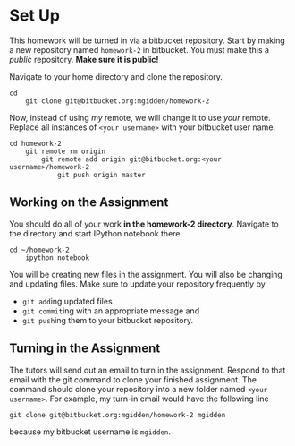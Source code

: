 # Set Up

This homework will be turned in via a bitbucket repository. Start by making a new repository named `homework-2` in bitbucket. You must make this a _public_ repository. **Make sure it is public!**

Navigate to your home directory and clone the repository.

    cd
	    git clone git@bitbucket.org:mgidden/homework-2

Now, instead of using _my_ remote, we will change it to use _your_ remote. Replace all instances of `<your username>` with your bitbucket user name.

    cd homework-2
	    git remote rm origin
		    git remote add origin git@bitbucket.org:<your username>/homework-2
			    git push origin master

## Working on the Assignment

You should do all of your work **in the homework-2 directory**. Navigate to the directory and start IPython notebook there.

    cd ~/homework-2
	    ipython notebook

You will be creating new files in the assignment. You will also be changing and updating files. Make sure to update your repository frequently by

- `git add`ing updated files
- `git commit`ing with an appropriate message and
- `git push`ing them to your bitbucket repository.

## Turning in the Assignment

The tutors will send out an email to turn in the assignment. Respond to that email with the git command to clone your finished assignment. The command should clone your repository into a new folder named `<your username>`. For example, my turn-in email would have the following line

    git clone git@bitbucket.org:mgidden/homework-2 mgidden

because my bitbucket username is `mgidden`.

